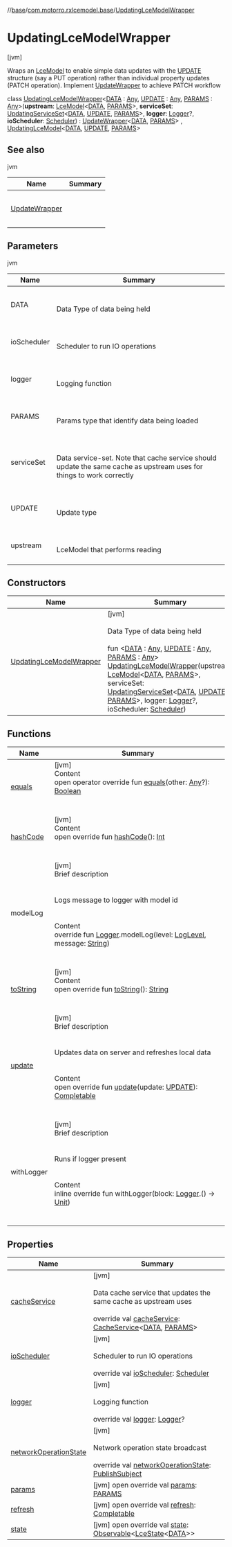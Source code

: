 //[base](../../index.md)/[com.motorro.rxlcemodel.base](../index.md)/[UpdatingLceModelWrapper](index.md)



# UpdatingLceModelWrapper  
 [jvm] 

Wraps an [LceModel](../-lce-model/index.md) to enable simple data updates with the [UPDATE](index.md) structure (say a PUT operation) rather than individual property updates (PATCH operation). Implement [UpdateWrapper](../-update-wrapper/index.md) to achieve PATCH workflow

class [UpdatingLceModelWrapper](index.md)<[DATA](index.md) : [Any](https://kotlinlang.org/api/latest/jvm/stdlib/kotlin/-any/index.html), [UPDATE](index.md) : [Any](https://kotlinlang.org/api/latest/jvm/stdlib/kotlin/-any/index.html), [PARAMS](index.md) : [Any](https://kotlinlang.org/api/latest/jvm/stdlib/kotlin/-any/index.html)>(**upstream**: [LceModel](../-lce-model/index.md)<[DATA](index.md), [PARAMS](index.md)>, **serviceSet**: [UpdatingServiceSet](../../com.motorro.rxlcemodel.base.service/-updating-service-set/index.md)<[DATA](index.md), [UPDATE](index.md), [PARAMS](index.md)>, **logger**: [Logger](../-logger/index.md)?, **ioScheduler**: [Scheduler](http://reactivex.io/RxJava/2.x/javadoc/io/reactivex/Scheduler.html)) : [UpdateWrapper](../-update-wrapper/index.md)<[DATA](index.md), [PARAMS](index.md)> , [UpdatingLceModel](../-updating-lce-model/index.md)<[DATA](index.md), [UPDATE](index.md), [PARAMS](index.md)>    


## See also  
  
jvm  
  
|  Name|  Summary| 
|---|---|
| [UpdateWrapper](../-update-wrapper/index.md)| <br><br><br><br>
  


## Parameters  
  
jvm  
  
|  Name|  Summary| 
|---|---|
| DATA| <br><br>Data Type of data being held<br><br>
| ioScheduler| <br><br>Scheduler to run IO operations<br><br>
| logger| <br><br>Logging function<br><br>
| PARAMS| <br><br>Params type that identify data being loaded<br><br>
| serviceSet| <br><br>Data service-set. Note that cache service should update the same cache as upstream uses for things to work correctly<br><br>
| UPDATE| <br><br>Update type<br><br>
| upstream| <br><br>LceModel that performs reading<br><br>
  


## Constructors  
  
|  Name|  Summary| 
|---|---|
| [UpdatingLceModelWrapper](-updating-lce-model-wrapper.md)|  [jvm] <br><br>Data Type of data being held<br><br>fun <[DATA](index.md) : [Any](https://kotlinlang.org/api/latest/jvm/stdlib/kotlin/-any/index.html), [UPDATE](index.md) : [Any](https://kotlinlang.org/api/latest/jvm/stdlib/kotlin/-any/index.html), [PARAMS](index.md) : [Any](https://kotlinlang.org/api/latest/jvm/stdlib/kotlin/-any/index.html)> [UpdatingLceModelWrapper](-updating-lce-model-wrapper.md)(upstream: [LceModel](../-lce-model/index.md)<[DATA](index.md), [PARAMS](index.md)>, serviceSet: [UpdatingServiceSet](../../com.motorro.rxlcemodel.base.service/-updating-service-set/index.md)<[DATA](index.md), [UPDATE](index.md), [PARAMS](index.md)>, logger: [Logger](../-logger/index.md)?, ioScheduler: [Scheduler](http://reactivex.io/RxJava/2.x/javadoc/io/reactivex/Scheduler.html))   <br>


## Functions  
  
|  Name|  Summary| 
|---|---|
| [equals](https://kotlinlang.org/api/latest/jvm/stdlib/kotlin/-any/equals.html)| [jvm]  <br>Content  <br>open operator override fun [equals](https://kotlinlang.org/api/latest/jvm/stdlib/kotlin/-any/equals.html)(other: [Any](https://kotlinlang.org/api/latest/jvm/stdlib/kotlin/-any/index.html)?): [Boolean](https://kotlinlang.org/api/latest/jvm/stdlib/kotlin/-boolean/index.html)  <br><br><br>
| [hashCode](https://kotlinlang.org/api/latest/jvm/stdlib/kotlin/-any/hash-code.html)| [jvm]  <br>Content  <br>open override fun [hashCode](https://kotlinlang.org/api/latest/jvm/stdlib/kotlin/-any/hash-code.html)(): [Int](https://kotlinlang.org/api/latest/jvm/stdlib/kotlin/-int/index.html)  <br><br><br>
| modelLog| [jvm]  <br>Brief description  <br><br><br>Logs message to logger with model id<br><br>  <br>Content  <br>override fun [Logger](../-logger/index.md).modelLog(level: [LogLevel](../-log-level/index.md), message: [String](https://kotlinlang.org/api/latest/jvm/stdlib/kotlin/-string/index.html))  <br><br><br>
| [toString](https://kotlinlang.org/api/latest/jvm/stdlib/kotlin/-any/to-string.html)| [jvm]  <br>Content  <br>open override fun [toString](https://kotlinlang.org/api/latest/jvm/stdlib/kotlin/-any/to-string.html)(): [String](https://kotlinlang.org/api/latest/jvm/stdlib/kotlin/-string/index.html)  <br><br><br>
| [update](update.md)| [jvm]  <br>Brief description  <br><br><br>Updates data on server and refreshes local data<br><br>  <br>Content  <br>open override fun [update](update.md)(update: [UPDATE](index.md)): [Completable](http://reactivex.io/RxJava/2.x/javadoc/io/reactivex/Completable.html)  <br><br><br>
| withLogger| [jvm]  <br>Brief description  <br><br><br>Runs if logger present<br><br>  <br>Content  <br>inline override fun withLogger(block: [Logger](../-logger/index.md).() -> [Unit](https://kotlinlang.org/api/latest/jvm/stdlib/kotlin/-unit/index.html))  <br><br><br>


## Properties  
  
|  Name|  Summary| 
|---|---|
| [cacheService](index.md#com.motorro.rxlcemodel.base/UpdatingLceModelWrapper/cacheService/#/PointingToDeclaration/)|  [jvm] <br><br>Data cache service that updates the same cache as upstream uses<br><br>override val [cacheService](index.md#com.motorro.rxlcemodel.base/UpdatingLceModelWrapper/cacheService/#/PointingToDeclaration/): [CacheService](../../com.motorro.rxlcemodel.base.service/-cache-service/index.md)<[DATA](index.md), [PARAMS](index.md)>   <br>
| [ioScheduler](index.md#com.motorro.rxlcemodel.base/UpdatingLceModelWrapper/ioScheduler/#/PointingToDeclaration/)|  [jvm] <br><br>Scheduler to run IO operations<br><br>override val [ioScheduler](index.md#com.motorro.rxlcemodel.base/UpdatingLceModelWrapper/ioScheduler/#/PointingToDeclaration/): [Scheduler](http://reactivex.io/RxJava/2.x/javadoc/io/reactivex/Scheduler.html)   <br>
| [logger](index.md#com.motorro.rxlcemodel.base/UpdatingLceModelWrapper/logger/#/PointingToDeclaration/)|  [jvm] <br><br>Logging function<br><br>override val [logger](index.md#com.motorro.rxlcemodel.base/UpdatingLceModelWrapper/logger/#/PointingToDeclaration/): [Logger](../-logger/index.md)?   <br>
| [networkOperationState](index.md#com.motorro.rxlcemodel.base/UpdatingLceModelWrapper/networkOperationState/#/PointingToDeclaration/)|  [jvm] <br><br>Network operation state broadcast<br><br>override val [networkOperationState](index.md#com.motorro.rxlcemodel.base/UpdatingLceModelWrapper/networkOperationState/#/PointingToDeclaration/): [PublishSubject](http://reactivex.io/RxJava/2.x/javadoc/io/reactivex/subjects/PublishSubject.html)<UpdateOperationState>   <br>
| [params](index.md#com.motorro.rxlcemodel.base/UpdatingLceModelWrapper/params/#/PointingToDeclaration/)|  [jvm] open override val [params](index.md#com.motorro.rxlcemodel.base/UpdatingLceModelWrapper/params/#/PointingToDeclaration/): [PARAMS](index.md)   <br>
| [refresh](index.md#com.motorro.rxlcemodel.base/UpdatingLceModelWrapper/refresh/#/PointingToDeclaration/)|  [jvm] open override val [refresh](index.md#com.motorro.rxlcemodel.base/UpdatingLceModelWrapper/refresh/#/PointingToDeclaration/): [Completable](http://reactivex.io/RxJava/2.x/javadoc/io/reactivex/Completable.html)   <br>
| [state](index.md#com.motorro.rxlcemodel.base/UpdatingLceModelWrapper/state/#/PointingToDeclaration/)|  [jvm] open override val [state](index.md#com.motorro.rxlcemodel.base/UpdatingLceModelWrapper/state/#/PointingToDeclaration/): [Observable](http://reactivex.io/RxJava/2.x/javadoc/io/reactivex/Observable.html)<[LceState](../-lce-state/index.md)<[DATA](index.md)>>   <br>

